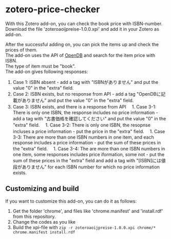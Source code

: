 # zotero-price-checker
With this Zotero add-on, you can check the book price with ISBN-number.  
Download the file 'zoteroaoijpreise-1.0.0.xpi' and add it in your Zotero as add-on.  

After the successful adding on, you can pick the items up and check the prices of them.  
The add-on uses the API of [OpenDB](https://openbd.jp/) and search for the item price with ISBN.  
The type of item must be "book".  
The add-on gives following responses:

1. Case 1: ISBN absent - add a tag with "ISBNがありません" and put the value "0" in the "extra" field.  
1. Case 2: ISBN exists, but no response from API - add a tag "OpenDBに記載がありません" and put the value "0" in the "extra" field.
1. Case 3: ISBN exists, and there is a response from API
　1. Case 3-1: There is only one ISBN, the response includes no price information - add a tag with "古書価格を確認してください" and put the value "0" in the "extra" field.
　1. Case 3-2: There is only one ISBN, the resopnse incluses a price information - put the price in the "extra" field.
　1. Case 3-3: There are more than one ISBN numbers in one item, and each response includes a price information - put the sum of these prices in the "extra" field.
　1. Case 3-4: The are more than one ISBN numbers in one item, some responses includes price iformation, some not - put the sum of these prices in the "extra" field and add a tag with "[ISBN]には値段がありません" for each ISBN number for which no price information exists.

## Customizing and build  
If you want to customize this add-on, you can do it as follows:  
1. Get the folder 'chrome', and files like 'chrome.manifest' and 'install.rdf' from this repository.  
1. Change the codes as you like  
1. Build the xpi-file with `zip -r zoteroaoijpreise-1.0.0.xpi chrome/* chrome.manifest install.rdf`  

